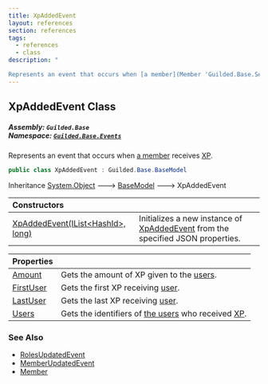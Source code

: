 ```yaml
---
title: XpAddedEvent
layout: references
section: references
tags:
  - references
  - class
description: "

Represents an event that occurs when [a member](Member 'Guilded.Base.Servers.Member') receives [XP](XpAddedEvent.Amount 'Guilded.Base.Events.XpAddedEvent.Amount')."
---
```


## XpAddedEvent Class
##### **Assembly:** `Guilded.Base`<br/>**Namespace:** [`Guilded.Base.Events`](Guilded.Base.Events 'Guilded.Base.Events')

Represents an event that occurs when [a member](Member 'Guilded.Base.Servers.Member') receives [XP](XpAddedEvent.Amount 'Guilded.Base.Events.XpAddedEvent.Amount').

```csharp
public class XpAddedEvent : Guilded.Base.BaseModel
```

Inheritance [System.Object](https://docs.microsoft.com/en-us/dotnet/api/System.Object 'System.Object') &#129106; [BaseModel](BaseModel 'Guilded.Base.BaseModel') &#129106; XpAddedEvent

| Constructors | |
| :--- | :--- |
| [XpAddedEvent(IList&lt;HashId&gt;, long)](XpAddedEvent.XpAddedEvent(IList_HashId_,long) 'Guilded.Base.Events.XpAddedEvent.XpAddedEvent(System.Collections.Generic.IList<Guilded.Base.HashId>, long)') | Initializes a new instance of [XpAddedEvent](XpAddedEvent 'Guilded.Base.Events.XpAddedEvent') from the specified JSON properties. |

| Properties | |
| :--- | :--- |
| [Amount](XpAddedEvent.Amount 'Guilded.Base.Events.XpAddedEvent.Amount') | Gets the amount of XP given to the [users](XpAddedEvent.Users 'Guilded.Base.Events.XpAddedEvent.Users'). |
| [FirstUser](XpAddedEvent.FirstUser 'Guilded.Base.Events.XpAddedEvent.FirstUser') | Gets the first XP receiving [user](XpAddedEvent.Users 'Guilded.Base.Events.XpAddedEvent.Users'). |
| [LastUser](XpAddedEvent.LastUser 'Guilded.Base.Events.XpAddedEvent.LastUser') | Gets the last XP receiving [user](XpAddedEvent.Users 'Guilded.Base.Events.XpAddedEvent.Users'). |
| [Users](XpAddedEvent.Users 'Guilded.Base.Events.XpAddedEvent.Users') | Gets the identifiers of [the users](User 'Guilded.Base.Users.User') who received [XP](XpAddedEvent.Amount 'Guilded.Base.Events.XpAddedEvent.Amount'). |

### See Also
- [RolesUpdatedEvent](RolesUpdatedEvent 'Guilded.Base.Events.RolesUpdatedEvent')
- [MemberUpdatedEvent](MemberUpdatedEvent 'Guilded.Base.Events.MemberUpdatedEvent')
- [Member](Member 'Guilded.Base.Servers.Member')